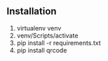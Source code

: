 ## Installation 

1. virtualenv venv
2. venv/Scripts/activate
3. pip install -r requirements.txt
4. pip install qrcode
